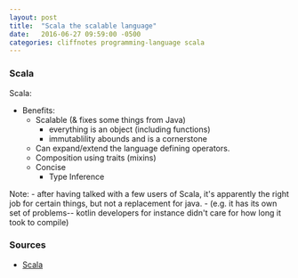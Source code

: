 ```yaml
---
layout: post
title:  "Scala the scalable language"
date:   2016-06-27 09:59:00 -0500
categories: cliffnotes programming-language scala
---
```


### Scala ###

Scala:

 - Benefits:
   - Scalable (& fixes some things from Java)
     + everything is an object (including functions)
     + immutablility abounds and is a cornerstone
   - Can expand/extend the language defining operators.
   - Composition using traits (mixins)
   - Concise
   	 + Type Inference


Note: 
    - after having talked with a few users of Scala, it's apparently the right job for certain things, but not a replacement for java.
    - (e.g. it has its own set of problems-- kotlin developers for instance didn't care for how long it took to compile)


### Sources ###
  - [Scala]


[Scala]: https://www.safaribooksonline.com/library/view/programming-in-scala/9780981531687/a-scalable-language.html
